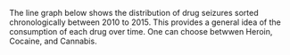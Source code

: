 The line graph below shows the distribution of drug seizures sorted chronologically between 2010 to 2015. This provides a general idea of the consumption of each drug over time. One can choose betwwen Heroin, Cocaine, and Cannabis.